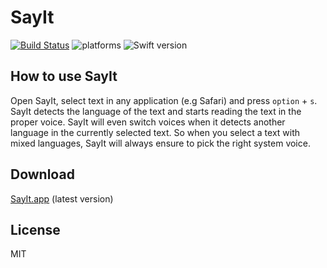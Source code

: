 # SayIt
[![Build Status](https://travis-ci.org/d-a-n/SayIt.svg?branch=master)](https://travis-ci.org/d-a-n/SayIt) ![platforms](https://img.shields.io/badge/platforms-macOS-333333.svg) ![Swift version](https://img.shields.io/badge/%20Swift%20-3.1-blue.svg)

## How to use SayIt

Open SayIt, select text in any application (e.g Safari) and press `option` + `s`. SayIt detects the language of the text and starts reading the text in the proper voice. SayIt will even switch voices when it detects another language in the currently selected text. So when you select a text with mixed languages, SayIt will always ensure to pick the right system voice.   

## Download

[SayIt.app](https://github.com/d-a-n/SayIt/releases/latest) (latest version)

## License
MIT
